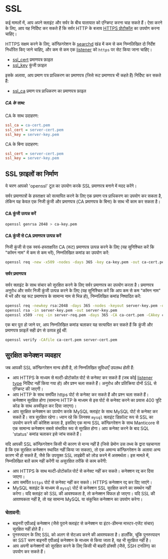 # SSL

कई मामलों में, आप अपने क्लाइंट और सर्वर के बीच यातायात को एन्क्रिप्ट करना चाह सकते हैं। ऐसा करने के लिए, आप यह निर्दिष्ट कर सकते हैं कि सर्वर HTTP के बजाय [HTTPS प्रोटोकॉल](../Server_settings/Searchd.md#listen) का उपयोग करना चाहिए।

<!-- example CA 1 -->

HTTPS सक्षम करने के लिए, कॉन्फ़िगरेशन के [searchd](../Server_settings/Searchd.md) खंड में कम से कम निम्नलिखित दो निर्देश निर्धारित किए जाने चाहिए, और कम से कम एक [listener](../Server_settings/Searchd.md#listen) को `https` पर सेट किया जाना चाहिए।

* [ssl_cert](../Server_settings/Searchd.md#ssl_cert) प्रमाणपत्र फ़ाइल
* [ssl_key](../Server_settings/Searchd.md#ssl_key) कुंजी फ़ाइल

इसके अलावा, आप प्रमाण पत्र प्राधिकरण का प्रमाणपत्र (जिसे रूट प्रमाणपत्र भी कहते हैं) निर्दिष्ट कर सकते हैं:

* [ssl_ca](../Server_settings/Searchd.md#ssl_ca) प्रमाण पत्र प्राधिकरण का प्रमाणपत्र फ़ाइल


<!-- intro -->
##### CA के साथ:

<!-- request with CA -->
CA के साथ उदाहरण:

```ini
ssl_ca = ca-cert.pem
ssl_cert = server-cert.pem
ssl_key = server-key.pem
```

<!-- request without CA -->
CA के बिना उदाहरण:

```ini
ssl_cert = server-cert.pem
ssl_key = server-key.pem
```
<!-- end -->

## SSL फ़ाइलों का निर्माण

ये चरण आपको 'openssl' टूल का उपयोग करके SSL प्रमाणपत्र बनाने में मदद करेंगे।

सर्वर प्रमाणपत्रों के हस्ताक्षर को सत्यापित करने के लिए एक प्रमाण पत्र प्राधिकरण का उपयोग कर सकता है, लेकिन यह केवल एक निजी कुंजी और प्रमाणपत्र (CA प्रमाणपत्र के बिना) के साथ भी काम कर सकता है।

#### CA कुंजी उत्पन्न करें

```bash
openssl genrsa 2048 > ca-key.pem
```

#### CA कुंजी से CA प्रमाणपत्र उत्पन्न करें

निजी कुंजी से एक स्वयं-हस्ताक्षरित CA (रूट) प्रमाणपत्र उत्पन्न करने के लिए (यह सुनिश्चित करें कि "कॉमन नाम" में कम से कम भरें), निम्नलिखित कमांड का उपयोग करें:

```bash
openssl req -new -x509 -nodes -days 365 -key ca-key.pem -out ca-cert.pem
```

#### सर्वर प्रमाणपत्र

सर्वर क्लाइंट के साथ संचार को सुरक्षित करने के लिए सर्वर प्रमाणपत्र का उपयोग करता है। प्रमाणपत्र अनुरोध और सर्वर निजी कुंजी उत्पन्न करने के लिए (यह सुनिश्चित करें कि आप कम से कम "कॉमन नाम" में भरें और यह रूट प्रमाणपत्र के सामान्य नाम से भिन्न हो), निम्नलिखित कमांड निष्पादित करें:

```bash
openssl req -newkey rsa:2048 -days 365 -nodes -keyout server-key.pem -out server-req.pem
openssl rsa -in server-key.pem -out server-key.pem
openssl x509 -req -in server-req.pem -days 365 -CA ca-cert.pem -CAkey ca-key.pem -set_serial 01 -out server-cert.pem
```

एक बार पूरा हो जाने पर, आप निम्नलिखित कमांड चलाकर यह सत्यापित कर सकते हैं कि कुंजी और प्रमाणपत्र फ़ाइलें सही ढंग से उत्पन्न हुई थीं:

```bash
openssl verify -CAfile ca-cert.pem server-cert.pem
```

## सुरक्षित कनेक्शन व्यवहार

जब आपकी SSL कॉन्फ़िगरेशन मान्य होती है, तो निम्नलिखित सुविधाएँ उपलब्ध होती हैं:

 * आप HTTPS के माध्यम से मल्टी-प्रोटोकॉल पोर्ट से कनेक्ट कर सकते हैं (जब कोई [listener type](../Server_settings/Searchd.md#listen) निर्दिष्ट नहीं किया गया हो) और प्रश्न चला सकते हैं। अनुरोध और प्रतिक्रिया दोनों SSL से एन्क्रिप्ट की जाएगी।
 * आप HTTP के साथ समर्पित https पोर्ट से कनेक्ट कर सकते हैं और प्रश्न चला सकते हैं। कनेक्शन सुरक्षित होगा (सामान्य HTTP के माध्यम से इस पोर्ट से कनेक्ट करने का प्रयास 400 त्रुटि कोड के साथ अस्वीकृत कर दिया जाएगा)।
 * आप सुरक्षित कनेक्शन का उपयोग करके MySQL क्लाइंट के साथ MySQL पोर्ट से कनेक्ट कर सकते हैं। सत्र सुरक्षित रहेगा। ध्यान रहे कि लिनक्स `mysql` क्लाइंट डिफ़ॉल्ट रूप से SSL का उपयोग करने की कोशिश करता है, इसलिए एक मान्य SSL कॉन्फ़िगरेशन के साथ Manticore से एक सामान्य कनेक्शन सबसे संभावित रूप से सुरक्षित होगा। आप कनेक्ट करने के बाद SQL 'status' कमांड चलाकर इसे जांच सकते हैं।

यदि आपकी SSL कॉन्फ़िगरेशन किसी भी कारण से मान्य नहीं है (जिसे डेमोन उस तथ्य के द्वारा पहचानता है कि एक सुरक्षित कनेक्शन स्थापित नहीं किया जा सकता), तो एक अमान्य कॉन्फ़िगरेशन के अलावा अन्य कारण भी हो सकते हैं, जैसे कि उपयुक्त SSL लाइब्रेरी को लोड करने में असमर्थता। इस मामले में, निम्नलिखित बातें काम नहीं करेंगी या असुरक्षित तरीके से काम करेंगी:

* आप HTTPS के साथ मल्टी-प्रोटोकॉल पोर्ट से कनेक्ट नहीं कर सकते। कनेक्शन रद्द कर दिया जाएगा।
* आप समर्पित `https` पोर्ट से कनेक्ट नहीं कर सकते। HTTPS कनेक्शन रद्द कर दिए जाएंगे।
* MySQL क्लाइंट के माध्यम से `mysql` पोर्ट से कनेक्शन SSL सुरक्षित करने का समर्थन नहीं करेगा। यदि क्लाइंट को SSL की आवश्यकता है, तो कनेक्शन विफल हो जाएगा। यदि SSL की आवश्यकता नहीं है, तो यह सामान्य MySQL या संकुचित कनेक्शन का उपयोग करेगा।

### चेतावनी:

* बाइनरी एपीआई कनेक्शन (जैसे पुराने क्लाइंट से कनेक्शन या इंटर-डीमन्स मास्टर-एजेंट संचार) सुरक्षित नहीं होते हैं।
* पुनरुत्पादन के लिए SSL को अलग से सेटअप करने की आवश्यकता है। हालाँकि, चूंकि पुनरुत्पादन का SST चरण बाइनरी एपीआई कनेक्शन के माध्यम से किया जाता है, यह भी सुरक्षित नहीं है।
* आप अपनी कनेक्शनों को सुरक्षित करने के लिए किसी भी बाहरी प्रॉक्सी (जैसे, SSH टनलिंग) का उपयोग कर सकते हैं। 
<!-- proofread -->
